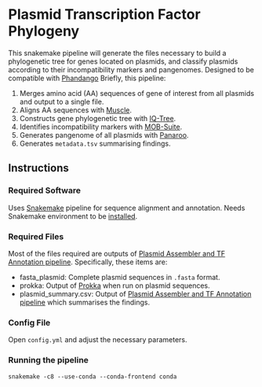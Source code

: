 # Plasmid Transcription Factor Phylogeny
This snakemake pipeline will generate the files necessary to build a phylogenetic tree for genes located on plasmids, and classify plasmids according to their incompatibility markers and pangenomes. Designed to be compatible with [Phandango](http://jameshadfield.github.io/phandango/#/main)
Briefly, this pipeline:
1. Merges amino acid (AA) sequences of gene of interest from all plasmids and output to a single file.
2. Aligns AA sequences with [Muscle](https://github.com/rcedgar/muscle).
3. Constructs gene phylogenetic tree with [IQ-Tree](https://github.com/Cibiv/IQ-TREE).
4. Identifies incompatibility markers with [MOB-Suite](https://github.com/phac-nml/mob-suite).
5. Generates pangenome of all plasmids with [Panaroo](https://github.com/gtonkinhill/panaroo).
6. Generates `metadata.tsv` summarising findings.
## Instructions
### Required Software
Uses [Snakemake](https://github.com/snakemake/snakemake) pipeline for sequence alignment and annotation. Needs Snakemake environment to be [installed](https://snakemake.readthedocs.io/en/stable/getting_started/installation.html).
### Required Files
Most of the files required are outputs of [Plasmid Assembler and TF Annotation pipeline](https://github.com/Lagator-Group/Plasmid-Assembly-TF-Annotation-Snakemake). Specifically, these items are:
- fasta_plasmid: Complete plasmid sequences in `.fasta` format.
- prokka: Output of [Prokka](https://github.com/tseemann/prokka) when run on plasmid sequences.
- plasmid_summary.csv: Output of [Plasmid Assembler and TF Annotation pipeline](https://github.com/Lagator-Group/Plasmid-Assembly-TF-Annotation-Snakemake) which summarises the findings.
### Config File
Open `config.yml` and adjust the necessary parameters. 
### Running the pipeline
`snakemake -c8 --use-conda --conda-frontend conda`
